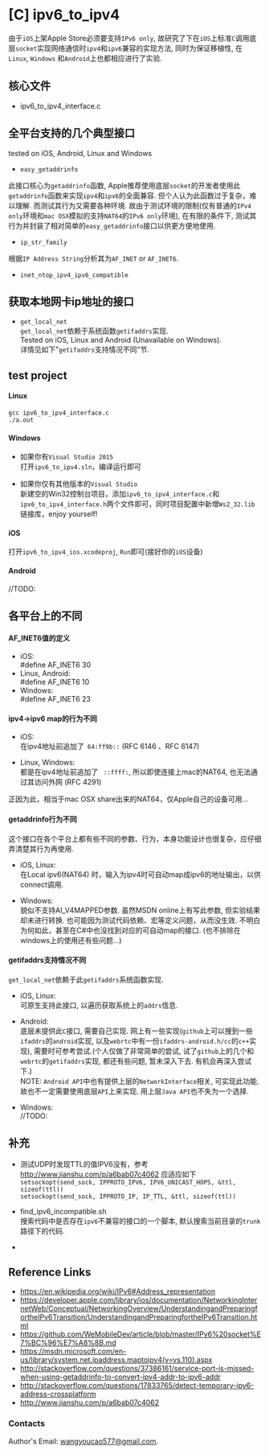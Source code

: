 # [C] ipv6_to_ipv4

由于`iOS`上架Apple Store必须要支持`IPv6 only`, 故研究了下在`iOS`上标准`C`调用底层`socket`实现网络通信时`ipv4`和`ipv6`兼容的实现方法, 同时为保证移植性, 在`Linux`, `Windows` 和`Android`上也都相应进行了实验.

## 核心文件
- ipv6_to_ipv4_interface.c

## 全平台支持的几个典型接口

tested on iOS, Android, Linux and Windows

- `easy_getaddrinfo`  

此接口核心为`getaddrinfo`函数, Apple推荐使用底层`socket`的开发者使用此`getaddrinfo`函数来实现`ipv4`和`ipv6`的全面兼容. 但个人认为此函数过于复杂，难以理解. 而测试其行为又需要各种环境. 故由于测试环境的限制(仅有普通的`IPv4 only`环境和`mac OSX`模拟的支持`NAT64`的`IPv6 only`环境), 在有限的条件下, 测试其行为并封装了相对简单的`easy_getaddrinfo`接口以供更方便地使用.

- `ip_str_family`

根据`IP Address String`分析其为`AF_INET` or `AF_INET6`.

- `inet_ntop_ipv4_ipv6_compatible`   

## 获取本地网卡ip地址的接口

- `get_local_net`    
`get_local_net`依赖于系统函数`getifaddrs`实现.   
Tested on iOS, Linux and Android (Unavailable on Windows).   
详情见如下"`getifaddrs`支持情况不同"节.   

## test project
#### Linux
`gcc ipv6_to_ipv4_interface.c`  
`./a.out`

#### Windows
- 如果你有`Visual Studio 2015`  
打开`ipv6_to_ipv4.sln`，编译运行即可

- 如果你仅有其他版本的`Visual Studio`  
新建空的Win32控制台项目，添加`ipv6_to_ipv4_interface.c`和`ipv6_to_ipv4_interface.h`两个文件即可，同时项目配置中新增`Ws2_32.lib`链接库，enjoy yourself!

#### iOS
打开`ipv6_to_ipv4_ios.xcodeproj`, `Run`即可(接好你的`iOS`设备)

#### Android
//TODO:

## 各平台上的不同
#### AF_INET6值的定义
- iOS:     
#define AF_INET6 30  
- Linux, Android:   
#define AF_INET6 10  
- Windows:  
#define AF_INET6 23

#### ipv4->ipv6 map的行为不同
- iOS:  
在ipv4地址前追加了` 64:ff9b::`   (RFC 6146 、RFC 6147)  

- Linux, Windows:  
都是在ipv4地址前追加了 ` ::ffff:`,  所以即使连接上mac的NAT64, 也无法通过其访问外网 (RFC 4291)

正因为此，相当于mac OSX share出来的NAT64，仅Apple自己的设备可用...

#### getaddrinfo行为不同
这个接口在各个平台上都有些不同的参数、行为，本身功能设计也很复杂，应仔细弄清楚其行为再使用.

- iOS, Linux:   
在Local ipv6(NAT64) 时，输入为ipv4时可自动map成ipv6的地址输出，以供connect调用.  

- Windows:  
貌似不支持AI_V4MAPPED参数. 虽然MSDN online上有写此参数, 但实验结果却未进行转换. 也可能因为测试代码依赖、宏等定义问题，从而没生效. 不明白为何如此，甚至在C#中也没找到对应的可自动map的接口. (也不排除在windows上的使用还有些问题...)

#### getifaddrs支持情况不同
`get_local_net`依赖于此`getifaddrs`系统函数实现. 
  
- iOS, Linux:   
  可原生支持此接口, 以遍历获取系统上的`addrs`信息.    
  
- Android:   
  底层未提供此`C`接口, 需要自己实现. 网上有一些实现(`github`上可以搜到一些`ifaddrs`的`android`实现, 以及`webrtc`中有一份`ifaddrs-android.h/cc`的`c++`实现), 需要时可参考尝试.(个人仅做了非常简单的尝试, 试了`github`上的几个和`webrtc`的`getifaddrs`实现, 都还有些问题, 暂未深入下去. 有机会再深入尝试下.)  
  NOTE: `Android API`中也有提供上层的`NetworkInterface`相关, 可实现此功能. 故也不一定需要使用底层`API`上来实现. 用上层`Java API`也不失为一个选择.  
   
- Windows:  
  //TODO:   

## 补充
- 测试UDP时发现TTL的值IPV6没有，参考 http://www.jianshu.com/p/a6bab07c4062 应适应如下  
`setsockopt(send_sock, IPPROTO_IPV6, IPV6_UNICAST_HOPS, &ttl, sizeof(ttl))`  
`setsockopt(send_sock, IPPROTO_IP, IP_TTL, &ttl, sizeof(ttl))`

- find_ipv6_incompatible.sh  
搜索代码中是否存在`ipv6`不兼容的接口的一个脚本, 默认搜索当前目录的`trunk`路径下的代码.

- 

## Reference Links
- https://en.wikipedia.org/wiki/IPv6#Address_representation  
- https://developer.apple.com/library/ios/documentation/NetworkingInternetWeb/Conceptual/NetworkingOverview/UnderstandingandPreparingfortheIPv6Transition/UnderstandingandPreparingfortheIPv6Transition.html  
- https://github.com/WeMobileDev/article/blob/master/IPv6%20socket%E7%BC%96%E7%A8%8B.md  
- https://msdn.microsoft.com/en-us/library/system.net.ipaddress.maptoipv4(v=vs.110).aspx  
- http://stackoverflow.com/questions/37386161/service-port-is-missed-when-using-getaddrinfo-to-convert-ipv4-addr-to-ipv6-addr  
- http://stackoverflow.com/questions/17833765/detect-temporary-ipv6-address-crossplatform  
- http://www.jianshu.com/p/a6bab07c4062

### Contacts
Author's Email: wangyoucao577@gmail.com.
